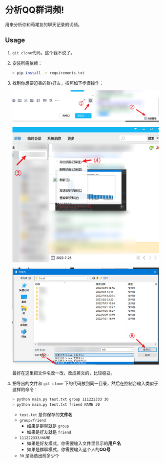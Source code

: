 # 分析QQ群词频!

用来分析你和苟裙友的聊天记录的词频。

## Usage

1. `git clone`代码，这个我不说了。

2. 安装所需依赖：

   ```bash
   > pip install -r requirements.txt
   ```

3. 找到你想要迫害的群/好友，按照如下步骤操作：

   ![Step 1 2](screenshots/1.png)

   ![Step 3 4](screenshots/2.png)

   ![Step 5 6](screenshots/3.png)

   最好在这里把文件名改一改，改成英文的，比较稳妥。

4. 把导出的文件和 `git clone` 下的代码放到同一目录，然后在控制台输入类似于这样的命令：

   ```bash
   > python main.py test.txt group 111222333 30
   > python main.py test.txt friend NAME 30
   ```

   + `test.txt` 是你保存的**文件名**
   + `group/friend` 
      + 如果是群聊就是 `group`
      + 如果是好友就是 `friend`
   + `111222333/NAME`
      + 如果是好友模式，你需要输入文件里显示的**用户名**
      + 如果是群聊模式，你需要输入这个人的**QQ号**
   + `30` 是筛选出前多少个


